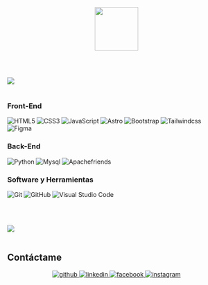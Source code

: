 
<div id="header" align="center">
    <img src="https://media.giphy.com/media/UVG0BN8TOMKkPOJS6e/giphy.gif?cid=790b7611kl2utgz3nqwozdb4wpfbqwifktvvn10ytff7mw40&ep=v1_stickers_search&rid=giphy.gif&ct=s" width="100"/> 
</div>
  
<br><br>

<img src="https://user-images.githubusercontent.com/73097560/115834477-dbab4500-a447-11eb-908a-139a6edaec5c.gif"><br><br>


### Front-End 
<p align="center">

![HTML5](https://img.shields.io/badge/HTML5%20-%23E34F26.svg?style=for-the-badge&logo=html5&logoColor=white)
![CSS3](https://img.shields.io/badge/CSS%20-%231572B6.svg?style=for-the-badge&logo=css3&logoColor=white)
![JavaScript](https://img.shields.io/badge/JavaScript%20-%23F7DF1E.svg?style=for-the-badge&logo=javascript&logoColor=black)
![Astro](https://img.shields.io/badge/Astro%20-%23fff.svg?style=for-the-badge&logo=astro&logoColor=black)
![Bootstrap](https://img.shields.io/badge/Bootstrap%20-%236f42c1.svg?style=for-the-badge&logo=Bootstrap&logoColor=white)
![Tailwindcss](https://img.shields.io/badge/Tailwind%20-%2306b6d4.svg?style=for-the-badge&logo=Tailwindcss&logoColor=white)
![Figma](https://img.shields.io/badge/Figma%20-%23000.svg?style=for-the-badge&logo=Figma&logoColor=white)

</p>


### Back-End
<p align="center">

![Python](https://img.shields.io/badge/Python%20-%2314354C.svg?style=for-the-badge&logo=python&logoColor=white)
![Mysql](https://img.shields.io/badge/Mysql%20-%23fff.svg?style=for-the-badge&logo=Mysql&logoColor=black)
![Apachefriends](https://img.shields.io/badge/XAMPP%20-%23fb7a24.svg?style=for-the-badge&logo=XAMPP&logoColor=white)

</p>



### Software y Herramientas
<p align="center">

![Git](https://img.shields.io/badge/git-%23F05033.svg?style=for-the-badge&logo=git&logoColor=white)
    ![GitHub](https://img.shields.io/badge/github-%23121011.svg?style=for-the-badge&logo=github&logoColor=white)
    ![Visual Studio Code](https://img.shields.io/badge/Visual%20Studio%20Code-0078d7.svg?style=for-the-badge&logo=visual-studio-code&logoColor=white)
  

</p>

<br><br>

<img src="https://user-images.githubusercontent.com/73097560/115834477-dbab4500-a447-11eb-908a-139a6edaec5c.gif"><br><br>



## Contáctame  
<div align="center">
<a href="https://github.com/KevinDevCol" target="_blank">
<img src=https://img.shields.io/badge/github-%2324292e.svg?&style=for-the-badge&logo=github&logoColor=white alt=github style="margin-bottom: 5px;" />
</a>
<a href="https://linkedin.com/in/KevinDevCol" target="_blank">
<img src=https://img.shields.io/badge/linkedin-%231E77B5.svg?&style=for-the-badge&logo=linkedin&logoColor=white alt=linkedin style="margin-bottom: 5px;" />
</a>
<a href="https://www.facebook.com/KevinDevCol" target="_blank">
<img src=https://img.shields.io/badge/facebook-%232E87FB.svg?&style=for-the-badge&logo=facebook&logoColor=white alt=facebook style="margin-bottom: 5px;" />
</a>
<a href="https://instagram.com/KevinDevCol" target="_blank">
<img src=https://img.shields.io/badge/instagram-%23000000.svg?&style=for-the-badge&logo=instagram&logoColor=white alt=instagram style="margin-bottom: 5px;" />
</a>  
</div>  
